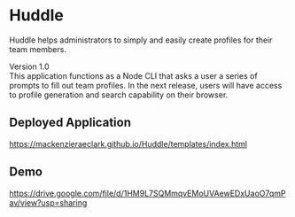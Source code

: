 # Huddle
Huddle helps administrators to simply and easily create profiles for their team members.

Version 1.0 <br>
This application functions as a Node CLI that asks a user a series of prompts to fill out team profiles. In the next release, users will have access to profile generation and search capability on their browser.

## Deployed Application
https://mackenzieraeclark.github.io/Huddle/templates/index.html

## Demo
https://drive.google.com/file/d/1HM9L7SQMmqvEMoUVAewEDxUaoO7qmPav/view?usp=sharing